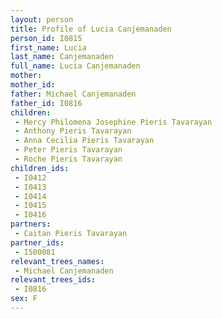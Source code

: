 ```yaml
---
layout: person
title: Profile of Lucia Canjemanaden
person_id: I0815
first_name: Lucia
last_name: Canjemanaden
full_name: Lucia Canjemanaden
mother: 
mother_id: 
father: Michael Canjemanaden
father_id: I0816
children:
 - Mercy Philomena Josephine Pieris Tavarayan
 - Anthony Pieris Tavarayan
 - Anna Cecilia Pieris Tavarayan
 - Peter Pieris Tavarayan
 - Roche Pieris Tavarayan
children_ids:
 - I0412
 - I0413
 - I0414
 - I0415
 - I0416
partners:
 - Caitan Pieris Tavarayan
partner_ids:
 - I500081
relevant_trees_names:
 - Michael Canjemanaden
relevant_trees_ids:
 - I0816
sex: F
---
```



